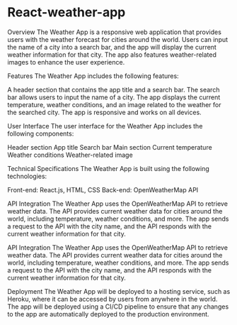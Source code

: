 # React-weather-app
Overview 
The Weather App is a responsive web application that provides users with the weather forecast for cities around the world. 
Users can input the name of a city into a search bar, and the app will display the current weather information for that city. 
The app also features weather-related images to enhance the user experience.

Features
The Weather App includes the following features:

A header section that contains the app title and a search bar.
The search bar allows users to input the name of a city.
The app displays the current temperature, weather conditions, and an image related to the weather for the searched city.
The app is responsive and works on all devices.

User Interface
The user interface for the Weather App includes the following components:

Header section
App title
Search bar
Main section
Current temperature
Weather conditions
Weather-related image

Technical Specifications
The Weather App is built using the following technologies:

Front-end: React.js, HTML, CSS
Back-end: OpenWeatherMap API

API Integration
The Weather App uses the OpenWeatherMap API to retrieve weather data. 
The API provides current weather data for cities around the world, including temperature, weather conditions, and more.
The app sends a request to the API with the city name, and the API responds with the current weather information for that city.

API Integration
The Weather App uses the OpenWeatherMap API to retrieve weather data. 
The API provides current weather data for cities around the world, including temperature, weather conditions, and more.
The app sends a request to the API with the city name, and the API responds with the current weather information for that city.

Deployment
The Weather App will be deployed to a hosting service, such as Heroku, where it can be accessed by users from anywhere in the world. 
The app will be deployed using a CI/CD pipeline to ensure that any changes to the app are automatically deployed to the production environment.

